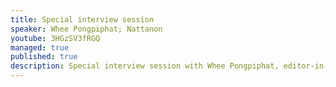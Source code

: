 ```yaml
---
title: Special interview session
speaker: Whee Pongpiphat; Nattanon
youtube: 3HGzSV3fRGQ
managed: true
published: true
description: Special interview session with Whee Pongpiphat, editor-in-chief at the MATTER, about open government, data resource, and tools for people.
---
```

